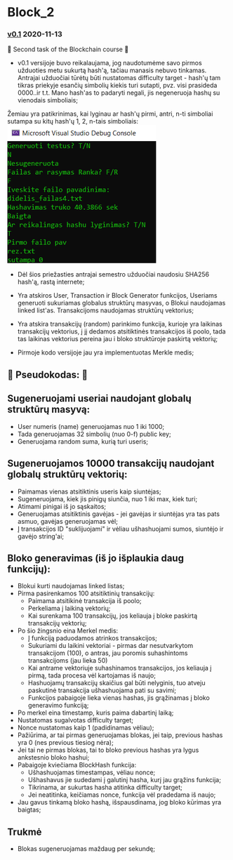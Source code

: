 # Block_2 
### [v0.1]() 2020-11-13
 :money_with_wings: Second task of the Blockchain course :money_with_wings:

- v0.1 versijoje buvo reikalaujama, jog naudotumėme savo pirmos užduoties metu sukurtą hash'ą, tačiau manasis nebuvo tinkamas. 
Antrajai užduočiai tūrėtų būti nustatomas difficulty target - hash'ų tam tikras priekyje esančių simbolių kiekis turi sutapti, pvz. visi prasideda 0000..ir t.t.
Mano hash'as to padaryti negali, jis negeneruoja hashų su vienodais simboliais;

Žemiau yra patikrinimas, kai lyginau ar hash'ų pirmi, antri, n-ti simboliai sutampa su kitų hash'ų 1, 2, n-tais simboliais:
![Screenshot](https://github.com/GudUgne/Block_2/blob/v0.1/lyginimas%20hashu.png)

- Dėl šios priežasties antrajai semestro užduočiai naudosiu SHA256 hash'ą, rastą internete;

- Yra atskiros User, Transaction ir Block Generator funkcijos, Useriams generuoti sukuriamas globalus struktūrų masyvas, o Blokui naudojamas linked list'as. Transakcijoms naudojamas struktūrų vektorius;
 
- Yra atskira transakcijų (random) parinkimo funkcija, kurioje yra laikinas transakcijų vektorius, į jį dedamos atsitiktinės transakcijos iš poolo, tada tas laikinas vektorius pereina jau i bloko struktūroje paskirtą vektorių;

- Pirmoje kodo versijoje jau yra implementuotas Merkle medis;

## :money_with_wings: Pseudokodas: :money_with_wings:

## Sugeneruojami useriai naudojant globalų struktūrų masyvą:
- User numeris (name) generuojamas nuo 1 iki 1000;
- Tada generuojamas 32 simbolių (nuo 0-f) public key;
- Generuojama random suma, kurią turi useris;
  
## Sugeneruojamos 10000 transakcijų naudojant globalų struktūrų vektorių:
- Paimamas vienas atsitiktinis useris kaip siuntėjas;
- Sugeneruojama, kiek jis pinigų siunčia, nuo 1 iki max, kiek turi;
- Atimami pinigai iš jo sąskaitos;
- Generuojamas atsitiktinis gavėjas - jei gavėjas ir siuntėjas yra tas pats asmuo, gavėjas generuojamas vėl;
- Į transakcijos ID "suklijuojami" ir vėliau ušhashuojami sumos, siuntėjo ir gavėjo string'ai;

## Bloko generavimas (iš jo išplaukia daug funkcijų):
- Blokui kurti naudojamas linked listas;
- Pirma pasirenkamos 100 atsitiktinių transakcijų:
  -    Paimama atsitikinė transakcija iš poolo;
  -   Perkeliama į laikiną vektorių;
  -   Kai surenkama 100 transakcijų, jos keliauja į bloke paskirtą transakcijų vektorių;
- Po šio žingsnio eina Merkel medis:
  -    Į funkciją paduodamos atrinkos transakcijos;
  -   Sukuriami du laikini vektoriai - pirmas dar nesutvarkytom transakcijom (100), o antras, jau poromis suhashintoms transakcijoms (jau lieka 50)
  -   Kai antrame vektoriuje suhashinamos transakcijos, jos keliauja į pirmą, tada procesa vėl kartojamas iš naujo;
  -   Hashuojamų transakcijų skaičius gal būti nelyginis, tuo atveju paskutinė transakcija ušhashuojama pati su savimi;
  -   Funkcijos pabaigoje lieka vienas hashas, jis grąžinamas į bloko generavimo funkciją;
- Po merkel eina timestamp, kuris paima dabartinį laiką; 
- Nustatomas sugalvotas difficulty target;
- Nonce nustatomas kaip 1 (padidinamas vėliau);
- Pažiūrima, ar tai pirmas generuojamas blokas, jei taip, previous hashas yra 0 (nes previous tiesiog nėra);
- Jei tai ne pirmas blokas, tai to bloko previous hashas yra lygus ankstesnio bloko hashui;
- Pabaigoje kviečiama BlockHash funkcija:
  - Ušhashuojamas timestampas, vėliau nonce;
  - Ušhashavus jie sudedami į galutinį hasha, kurį jau grąžins funkcija;
  - Tikrinama, ar sukurtas hasha atitinka difficulty target;
  - Jei neatitinka, keičiamas nonce, funkcija vėl pradedama iš naujo;
- Jau gavus tinkamą bloko hashą, išspausdinama, jog bloko kūrimas yra baigtas;

## Trukmė
- Blokas sugeneruojamas maždaug per sekundę;
